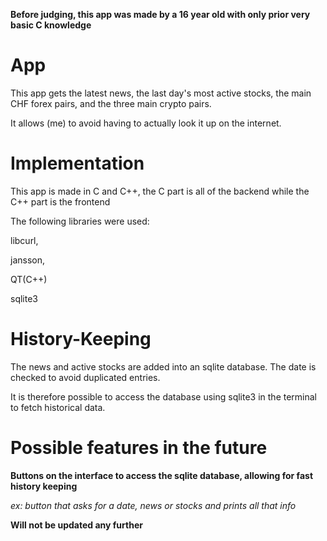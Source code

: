 **Before judging, this app was made by a 16 year old with only prior very basic C knowledge**

# App 

This app gets the latest news, the last day's most active stocks, the main CHF forex pairs, and the three main crypto pairs. 

It allows (me) to avoid having to actually look it up on the internet. 

# Implementation

This app is made in C and C++, the C part is all of the backend while the C++ part is the frontend

The following libraries were used:

libcurl,

jansson,

QT(C++)

sqlite3 

# History-Keeping

The news and active stocks are added into an sqlite database. The date is checked to avoid duplicated entries. 

It is therefore possible to access the database using sqlite3 in the terminal to fetch historical data.

# Possible features in the future
**Buttons on the interface to access the sqlite database, allowing for fast history keeping**
        
   *ex: button that asks for a date, news or stocks and prints all that info*

**Will not be updated any further**




        
